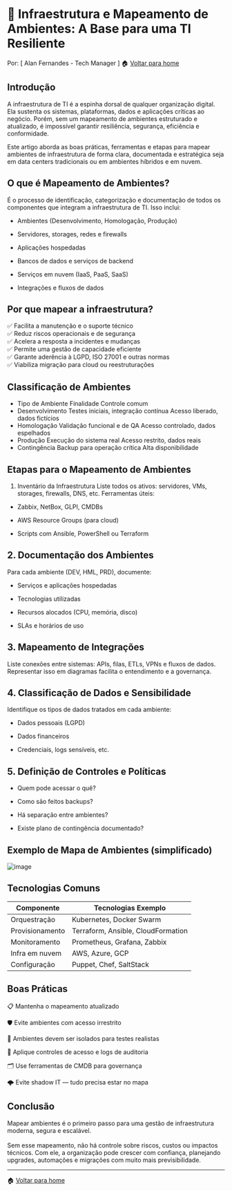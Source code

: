 # 🧱 Infraestrutura e Mapeamento de Ambientes: A Base para uma TI Resiliente
Por: [ Alan Fernandes - Tech Manager ] :house: [Voltar para home](https://github.com/af-tech-manager/portfolio/blob/main/README.md)

## Introdução
A infraestrutura de TI é a espinha dorsal de qualquer organização digital. Ela sustenta os sistemas, plataformas, dados e aplicações críticas ao negócio. Porém, sem um mapeamento de ambientes estruturado e atualizado, é impossível garantir resiliência, segurança, eficiência e conformidade.

Este artigo aborda as boas práticas, ferramentas e etapas para mapear ambientes de infraestrutura de forma clara, documentada e estratégica seja em data centers tradicionais ou em ambientes híbridos e em nuvem.

## O que é Mapeamento de Ambientes?
É o processo de identificação, categorização e documentação de todos os componentes que integram a infraestrutura de TI. Isso inclui:

- Ambientes (Desenvolvimento, Homologação, Produção)

- Servidores, storages, redes e firewalls

- Aplicações hospedadas

- Bancos de dados e serviços de backend

- Serviços em nuvem (IaaS, PaaS, SaaS)

- Integrações e fluxos de dados

## Por que mapear a infraestrutura?
✅ Facilita a manutenção e o suporte técnico \
✅ Reduz riscos operacionais e de segurança \
✅ Acelera a resposta a incidentes e mudanças \
✅ Permite uma gestão de capacidade eficiente \
✅ Garante aderência à LGPD, ISO 27001 e outras normas \
✅ Viabiliza migração para cloud ou reestruturações

## Classificação de Ambientes
- Tipo de Ambiente	Finalidade	Controle comum
- Desenvolvimento	Testes iniciais, integração contínua	Acesso liberado, dados fictícios
- Homologação	Validação funcional e de QA	Acesso controlado, dados espelhados
- Produção	Execução do sistema real	Acesso restrito, dados reais
- Contingência	Backup para operação crítica	Alta disponibilidade

## Etapas para o Mapeamento de Ambientes
1. Inventário da Infraestrutura
Liste todos os ativos: servidores, VMs, storages, firewalls, DNS, etc. Ferramentas úteis:

- Zabbix, NetBox, GLPI, CMDBs

- AWS Resource Groups (para cloud)

- Scripts com Ansible, PowerShell ou Terraform

## 2. Documentação dos Ambientes
Para cada ambiente (DEV, HML, PRD), documente:

- Serviços e aplicações hospedadas

- Tecnologias utilizadas

- Recursos alocados (CPU, memória, disco)

- SLAs e horários de uso

## 3. Mapeamento de Integrações
Liste conexões entre sistemas: APIs, filas, ETLs, VPNs e fluxos de dados. Representar isso em diagramas facilita o entendimento e a governança.

## 4. Classificação de Dados e Sensibilidade
Identifique os tipos de dados tratados em cada ambiente:

- Dados pessoais (LGPD)

- Dados financeiros

- Credenciais, logs sensíveis, etc.

## 5. Definição de Controles e Políticas
- Quem pode acessar o quê?

- Como são feitos backups?

- Há separação entre ambientes?

- Existe plano de contingência documentado?

## Exemplo de Mapa de Ambientes (simplificado)
![image](https://github.com/user-attachments/assets/793d2ef5-2369-4845-bd15-d35e122ae165)

## Tecnologias Comuns
| Componente      | Tecnologias Exemplo                |
| --------------- | ---------------------------------- |
| Orquestração    | Kubernetes, Docker Swarm           |
| Provisionamento | Terraform, Ansible, CloudFormation |
| Monitoramento   | Prometheus, Grafana, Zabbix        |
| Infra em nuvem  | AWS, Azure, GCP                    |
| Configuração    | Puppet, Chef, SaltStack            |


## Boas Práticas
📋 Mantenha o mapeamento atualizado

🛡️ Evite ambientes com acesso irrestrito

🧪 Ambientes devem ser isolados para testes realistas

🔐 Aplique controles de acesso e logs de auditoria

🗂️ Use ferramentas de CMDB para governança

🌩️ Evite shadow IT — tudo precisa estar no mapa

## Conclusão
Mapear ambientes é o primeiro passo para uma gestão de infraestrutura moderna, segura e escalável. \
\
Sem esse mapeamento, não há controle sobre riscos, custos ou impactos técnicos. Com ele, a organização pode crescer com confiança, planejando upgrades, automações e migrações com muito mais previsibilidade.

---
:house: [Voltar para home](https://github.com/af-tech-manager/portfolio/blob/main/README.md)
